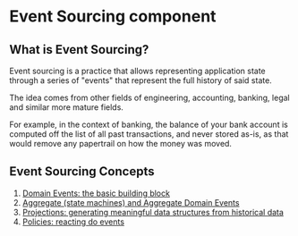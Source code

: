 # Event Sourcing component

## What is Event Sourcing?

Event sourcing is a practice that allows representing application state through a series of "events"
that represent the full history of said state.

The idea comes from other fields of engineering, accounting, banking, legal and similar more mature fields.

For example, in the context of banking, the balance of your bank account is computed off the list of all past
transactions, and never stored as-is, as that would remove any papertrail on how the money was moved.

## Event Sourcing Concepts

1. [Domain Events: the basic building block](./Domain/README.md)
2. [Aggregate (state machines) and Aggregate Domain Events](./Domain/Aggregate/README.md)
3. [Projections: generating meaningful data structures from historical data](./Infrastructure/Projection/README.md)
4. [Policies: reacting do events](./Domain/policies.md)

